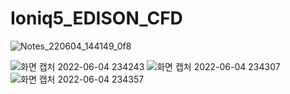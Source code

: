 # Ioniq5_EDISON_CFD
![Notes_220604_144149_0f8](https://user-images.githubusercontent.com/88171531/171987426-396cc132-662d-4712-9e42-089c760739dc.jpg)

![화면 캡처 2022-06-04 234243](https://user-images.githubusercontent.com/88171531/172007993-bb4eb64e-5f24-4fbf-a8d5-ab2ef69197c0.png)
![화면 캡처 2022-06-04 234307](https://user-images.githubusercontent.com/88171531/172007994-dfb84b0e-1de6-4b37-8124-ec70b04fcb17.png)
![화면 캡처 2022-06-04 234357](https://user-images.githubusercontent.com/88171531/172007996-f04266b3-14ec-407d-93f1-91ad2ea6ceab.png)
